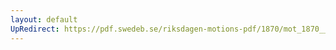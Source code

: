 ```yaml
---
layout: default
UpRedirect: https://pdf.swedeb.se/riksdagen-motions-pdf/1870/mot_1870__ak__00083/mot_1870__ak__00083_002.pdf
---
```

